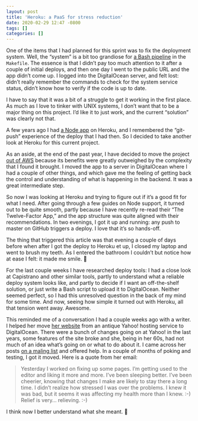 ```yaml
---
layout: post
title: 'Heroku: a PaaS for stress reduction'
date: 2020-02-29 12:47 -0800
tags: []
categories: []
---
```


One of the items that I had planned for this sprint was to fix the deployment system. Well, the “system” is a bit too grandiose for [a Bash pipeline][1] in the `Makefile`. The essence is that I didn’t pay too much attention to it after a couple of initial deploys, and then one day I went to the public URL and the app didn’t come up. I logged into the DigitalOcean server, and felt lost: didn’t really remember the commands to check for the system service status, didn’t know how to verify if the code is up to date.

[1]: https://github.com/gurdiga/repetitor.tsx/blob/10bb87f/Makefile#L139-L145

I have to say that it was a bit of a struggle to get it working in the first place. As much as I love to tinker with UNIX systems, I don’t want that to be a major thing on this project. I’d like it to just work, and the current “solution” was clearly not that.

A few years ago I had [a Node app][2] on Heroku, and I remembered the “git-push” experience of the deploy that I had then. So I decided to take another look at Heroku for this current project.

[2]: https://github.com/gurdiga/pinj-search-engine

As an aside, at the end of the past year, I have decided to move the project [out of AWS][3] because its benefits were greatly outweighed by the complexity that I found it brought. I moved the app to a server in DigitalOcean where I had a couple of other things, and which gave me the feeling of getting back the control and understanding of what is happening in the backend. It was a great intermediate step.

[3]: https://github.com/gurdiga/repetitor.tsx/commit/a6890d6862de60ca0bf7d712e4b1569630bc5f59

So now I was looking at Heroku and trying to figure out if it’s a good fit for what I need. After going through a few guides on Node support, it turned out to be quite smooth, partly because I have recently re-read their “The Twelve-Factor App,” and the app structure was quite aligned with their recommendations. In two evenings, I got it up and running: any push to master on GitHub triggers a deploy. I love that it’s so hands-off.

The thing that triggered this article was that evening a couple of days before when after I got the deploy to Heroku et up, I closed my laptop and went to brush my teeth. As I entered the bathroom I couldn’t but notice how at ease I felt: it made me smile. 🙂

For the last couple weeks I have researched deploy tools: I had a close look at Capistrano and other similar tools, partly to understand what a reliable deploy system looks like, and partly to decide if I want an off-the-shelf solution, or just write a Bash script to upload it to DigitalOcean. Neither seemed perfect, so I had this unresolved question in the back of my mind for some time. And now, seeing how simple it turned out with Heroku, all that tension went away. Awesome.

This reminded me of a conversation I had a couple weeks ago with a writer. I helped her move [her website][4] from an antique Yahoo! hosting service to DigitalOcean. There were a bunch of changes going on at Yahoo! in the last years, some features of the site broke and she, being in her 60s, had not much of an idea what’s going on or what to do about it. I came across her posts [on a maling list][5] and offered help. In a couple of months of poking and testing, I got it moved. Here is a quote from her email:

[4]: https://sandradodd.com/
[5]: https://groups.io/g/AlwaysLearning

> Yesterday I worked on fixing up some pages. I’m getting used to the editor and liking it more and more.  I’ve been sleeping better. I’ve been cheerier, knowing that changes I make are likely to stay there a long time. I didn’t realize how stressed I was over the problems. I knew it was bad, but it seems it was affecting my health more than I knew. :-)
> Relief is very… relieving. :-)

I think now I better understand what she meant. 🙂
